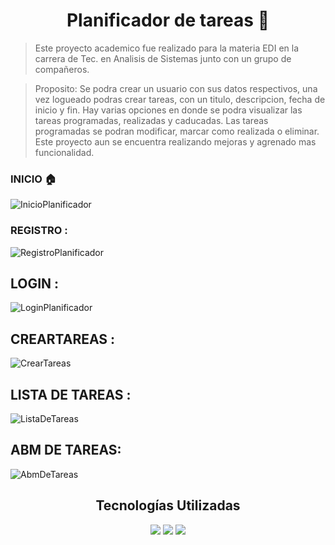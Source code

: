 <h1 align="center"> Planificador de tareas 📅</h1>

> Este proyecto academico fue realizado para la materia EDI en la carrera de Tec. en Analisis de Sistemas junto con un grupo de compañeros.

>Proposito: Se podra crear un usuario con sus datos respectivos, una vez logueado podras crear tareas, con un titulo, descripcion, fecha de inicio y fin. 
>Hay varias opciones en donde se podra visualizar las tareas programadas, realizadas y caducadas. Las tareas programadas se podran modificar, marcar como realizada o eliminar. 
>Este proyecto aun se encuentra realizando mejoras y agrenado mas funcionalidad. 

### INICIO :house:
![InicioPlanificador](https://i.postimg.cc/RCYj42T1/index.jpg)
### REGISTRO :
![RegistroPlanificador](https://i.postimg.cc/59F64WVb/registro.jpg)
## LOGIN :
![LoginPlanificador](https://i.postimg.cc/T1mwCg9p/login.jpg)
## CREARTAREAS :
![CrearTareas](https://i.postimg.cc/1t84VLV0/crear-tarea.jpg)
## LISTA DE TAREAS :
![ListaDeTareas](https://i.postimg.cc/B6RbTM2r/tareas-progr.jpg)
## ABM DE TAREAS:
![AbmDeTareas](https://i.postimg.cc/hPSS6XKz/abmtareas.jpg)

<div align="center">
    <h2>Tecnologías Utilizadas</h2>
       <img src="https://img.shields.io/badge/CSS3-1572B6?style=for-the-badge&logo=css3&logoColor=white" /> 
       <img src="https://img.shields.io/badge/PHP-7B66D7?style=for-the-badge&logo=php&logoColor=white"/>
       <img src="https://img.shields.io/badge/HTML5-E34F26?style=for-the-badge&logo=html5&logoColor=white" />

</div>
